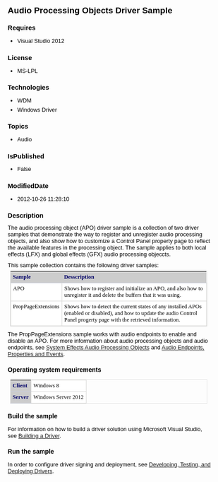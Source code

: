 # Audio Processing Objects Driver Sample
## Requires
* Visual Studio 2012
## License
* MS-LPL
## Technologies
* WDM
* Windows Driver
## Topics
* Audio
## IsPublished
* False
## ModifiedDate
* 2012-10-26 11:28:10
## Description
<style> pre.syntax { font-size: 110 background: #dddddd; padding: 4px,8px; cursor: text; color: #000000; width: 97 } body{font-family:Verdana,Arial,Helvetica,sans-serif;color:#000;font-size:80%} H1{font-size:150%;font-weight:bold} H1.heading{font-size:110%;font-family:Verdana,Arial,Helvetica,sans-serif;font-weight:bold;line-height:120%}
 H2{font-size:115%;font-weight:700} H2.subtitle{font-size:180%;font-weight:400;margin-bottom:.6em} H3{font-size:110%;font-weight:700} H4,H5,H6{font-size:100%;font-weight:700} h4.subHeading{font-size:100%} dl{margin:0 0 10px;padding:0 0 0 1px} dt{font-style:normal;margin:0}
 li{margin-bottom:3px;margin-left:0} ol{line-height:140%;list-style-type:decimal;margin-bottom:15px;margin-left:24px} ol ol{line-height:140%;list-style-type:lower-alpha;margin-bottom:4px;margin-left:24px;margin-top:3px} ol ul,ul ol{line-height:140%;margin-bottom:15px;margin-top:15px}
 p{margin:0 0 10px;padding:0} div.section p{margin-bottom:15px;margin-top:0} ul{line-height:140%;list-style-position:outside;list-style-type:disc;margin-bottom:15px} ul ul{line-height:140%;list-style-type:disc;margin-bottom:4px;margin-left:17px;margin-top:3px}
 .heading{font-weight:700;margin-bottom:8px;margin-top:18px} .subHeading{font-size:100%;font-weight:700;margin:0} div#mainSection table{border:1px solid #ddd;font-size:100%;margin-bottom:5px;margin-left:5px;margin-top:5px;width:97%;clear:both} div#mainSection
 table tr{vertical-align:top} div#mainSection table th{border-bottom:1px solid #c8cdde;color:#006;padding-left:5px;padding-right:5px;text-align:left} div#mainSection table td{border:1px solid #d5d5d3;margin:1px;padding-left:5px;padding-right:5px} div#mainSection
 table td.imageCell{white-space:nowrap} /* These are the original lines from global-bn1945 div.ContentArea table th,div.ContentArea table td{background:#fff;border:0 solid #ccc;font-family:Verdana;padding:5px;text-align:left;vertical-align:top} div.ContentArea
 table th{background:#ccc none repeat scroll 0% 50%;vertical-align:bottom} div.ContentArea table{border-collapse:collapse;width:auto} */ /* Removing ContentArea class requirement from commented out lines from global-bn1945 above */ table th,table td{background:#fff;border:0
 solid #ccc;font-family:Verdana;padding:5px;text-align:left;vertical-align:top} table th{background:#ccc none repeat scroll 0% 50%;vertical-align:bottom} table{border-collapse:collapse;width:auto} div.clsNote{background-color:#eee;margin-bottom:4px;padding:2px}
 div.code{width:98.9%} code{font-family:Monospace,Courier New,Courier;font-size:105%;color:#006} span.label{font-weight:bold} div.caption{font-weight:bold;font-size:100%;color:#039} .procedureSubHeading{font-size:110%;font-weight:bold} span.sub{vertical-align:sub}
 span.sup{vertical-align:super} span.big{font-size:larger} span.small{font-size:smaller} span.tt{font-family:Courier,"Courier New",Consolas,monospace} .CCE_Message{color:Red;font-size:10pt} </style>
<div id="mainSection">
<p>The audio processing object (APO) driver sample is a collection of two driver samples that demonstrate the way to register and unregister audio processing objects, and also show how to customize a Control Panel property page to reflect the available features
 in the processing object. The sample applies to both local effects (LFX) and global effects (GFX) audio processing objeccts.
</p>
<p>This sample collection contains the following driver samples:
<table>
<tbody>
<tr>
<th>Sample</th>
<th>Desscription</th>
</tr>
<tr>
<td>APO</td>
<td>Shows how to register and initialize an APO, and also how to unregister it and delete the buffers that it was using.
</td>
</tr>
<tr>
<td>PropPageExtensions</td>
<td>Shows how to detect the current states of any installed APOs (enabled or disabled), and how to update the audio Control Panel progerty page with the retrieved information.</td>
</tr>
</tbody>
</table>
</p>
<p>The PropPageExtensions sample works with audio endpoints to enable and disable an APO. For more information about audio processing objects and audio endpoints, see
<a href="http://msdn.microsoft.com/en-us/library/windows/hardware/Ff538506">System Effects Audio Processing Objects</a> and
<a href="http://msdn.microsoft.com/en-us/library/windows/hardware/Ff536199">Audio Endpoints, Properties and Events</a>.</p>
<h3>Operating system requirements</h3>
<table>
<tbody>
<tr>
<th>Client</th>
<td><dt>Windows&nbsp;8 </dt></td>
</tr>
<tr>
<th>Server</th>
<td><dt>Windows Server&nbsp;2012 </dt></td>
</tr>
</tbody>
</table>
<h3>Build the sample</h3>
<p>For information on how to build a driver solution using Microsoft Visual Studio, see
<a href="http://msdn.microsoft.com/en-us/library/windows/hardware/Ff554644">Building a Driver</a>.</p>
<h3>Run the sample</h3>
<p>In order to configure driver signing and deployment, see <a href="http://msdn.microsoft.com/en-us/library/windows/hardware/ff554651(v=vs.85).aspx">
Developing, Testing, and Deploying Drivers</a>.</p>
</div>
